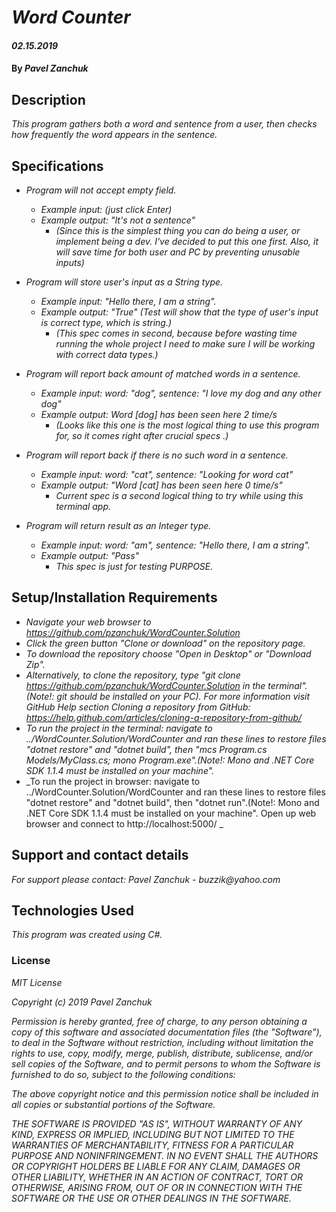 # _Word Counter_

#### _02.15.2019_

#### By _**Pavel Zanchuk**_

## Description

_This program gathers both a word and sentence from a user, then checks how frequently the word appears in the sentence._

## Specifications

* _Program will not accept empty field._
  * _Example input: (just click Enter)_
  * _Example output: "It's not a sentence"_
    * _(Since this is the simplest thing you can do being a user, or implement being a dev. I've decided to put this one first. Also, it will save time for both user and PC by preventing unusable inputs)_

* _Program will store user's input as a String type._
  * _Example input: "Hello there, I am a string"._
  * _Example output: "True" (Test will show that the type of user's input is correct type, which is string.)_
    * _(This spec comes in second, because before wasting time running the whole project I need to make sure I will be working with correct data types.)_

* _Program will report back amount of matched words in a sentence._
  * _Example input: word: "dog", sentence: "I love my dog and any other dog"_
  * _Example output: Word [dog] has been seen here 2 time/s_
    * _(Looks like this one is the most logical thing to use this program for, so it comes right after crucial specs .)_

* _Program will report back if there is no such word in a sentence._
  * _Example input: word: "cat", sentence: "Looking for word cat"_
  * _Example output: "Word [cat] has been seen here 0 time/s"_
    * _Current spec is a second logical thing to try while using this terminal app._

* _Program will return result as an Integer type._
  * _Example input: word: "am", sentence: "Hello there, I am a string"._
  * _Example output: "Pass"_
    * _This spec is just for testing PURPOSE._


## Setup/Installation Requirements
* _Navigate your web browser to https://github.com/pzanchuk/WordCounter.Solution_
* _Click the green button "Clone or download" on the repository page._
* _To download the repository choose "Open in Desktop" or "Download Zip"._
* _Alternatively, to clone the repository, type "git clone https://github.com/pzanchuk/WordCounter.Solution in the terminal". (Note!: git should be installed on your PC).  For more    information visit GitHub Help section Cloning a repository from GitHub:
https://help.github.com/articles/cloning-a-repository-from-github/_
* _To run the project in the terminal: navigate to ../WordCounter.Solution/WordCounter and ran these lines to restore files "dotnet restore" and "dotnet build", then "mcs Program.cs Models/MyClass.cs; mono Program.exe".(Note!: Mono and .NET Core SDK 1.1.4 must be installed on your machine"._
* _To run the project in browser: navigate to ../WordCounter.Solution/WordCounter and ran these lines to restore files "dotnet restore" and "dotnet build", then "dotnet run".(Note!: Mono and .NET Core SDK 1.1.4 must be installed on your machine". Open up web browser and connect to http://localhost:5000/ _


## Support and contact details

_For support please contact:_
_Pavel Zanchuk - buzzik@yahoo.com_

## Technologies Used

_This program was created using C#._

### License

*MIT License*

*Copyright (c) 2019 Pavel Zanchuk*

*Permission is hereby granted, free of charge, to any person obtaining a copy of this software and associated documentation files (the "Software"), to deal in the Software without restriction, including without limitation the rights to use, copy, modify, merge, publish, distribute, sublicense, and/or sell copies of the Software, and to permit persons to whom the Software is furnished to do so, subject to the following conditions:*

*The above copyright notice and this permission notice shall be included in all copies or substantial portions of the Software.*

*THE SOFTWARE IS PROVIDED "AS IS", WITHOUT WARRANTY OF ANY KIND, EXPRESS OR IMPLIED, INCLUDING BUT NOT LIMITED TO THE WARRANTIES OF MERCHANTABILITY, FITNESS FOR A PARTICULAR PURPOSE AND NONINFRINGEMENT. IN NO EVENT SHALL THE AUTHORS OR COPYRIGHT HOLDERS BE LIABLE FOR ANY CLAIM, DAMAGES OR OTHER LIABILITY, WHETHER IN AN ACTION OF CONTRACT, TORT OR OTHERWISE, ARISING FROM, OUT OF OR IN CONNECTION WITH THE SOFTWARE OR THE USE OR OTHER DEALINGS IN THE SOFTWARE.*
